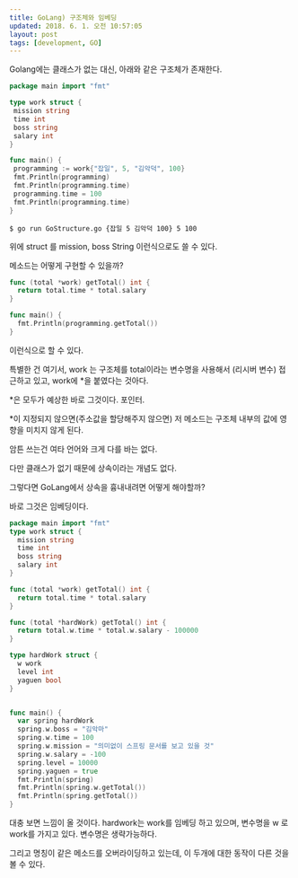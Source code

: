 ```yaml
---
title: GoLang) 구조체와 임베딩
updated: 2018. 6. 1. 오전 10:57:05
layout: post
tags: [development, GO]
---
```


Golang에는 클래스가 없는 대신, 아래와 같은 구조체가 존재한다.

 ```go
package main import "fmt"

type work struct {
  mission string
  time int
  boss string
  salary int
}

func main() {
  programming := work{"잡일", 5, "김악덕", 100}
  fmt.Println(programming)
  fmt.Println(programming.time)
  programming.time = 100
  fmt.Println(programming.time)
}
 ```


```
$ go run GoStructure.go {잡일 5 김악덕 100} 5 100
```

위에 struct 를 mission, boss String 이런식으로도 쓸 수 있다.

메소드는 어떻게 구현할 수 있을까?

```go
func (total *work) getTotal() int {
  return total.time * total.salary
}

func main() {
  fmt.Println(programming.getTotal())
}
```

이런식으로 할 수 있다.

특별한 건 여기서, work 는 구조체를 total이라는 변수명을 사용해서 (리시버 변수) 접근하고 있고, work에 \*을 붙였다는 것아다.

\*은 모두가 예상한 바로 그것이다. 포인터.

\*이 지정되지 않으면(주소값을 할당해주지 않으면) 저 메소드는 구조체 내부의 값에 영향을 미치지 않게 된다.

암튼 쓰는건 여타 언어와 크게 다를 바는 없다.

다만 클래스가 없기 때문에 상속이라는 개념도 없다.

그렇다면 GoLang에서 상속을 흉내내려면 어떻게 해야할까?

바로 그것은 임베딩이다.

```go
package main import "fmt"
type work struct {
  mission string
  time int
  boss string
  salary int
}

func (total *work) getTotal() int {
  return total.time * total.salary
}

func (total *hardWork) getTotal() int {
  return total.w.time * total.w.salary - 100000
}

type hardWork struct {
  w work
  level int
  yaguen bool
}


func main() {
  var spring hardWork
  spring.w.boss = "김악마"
  spring.w.time = 100
  spring.w.mission = "의미없이 스프링 문서를 보고 있을 것"
  spring.w.salary = -100
  spring.level = 10000
  spring.yaguen = true
  fmt.Println(spring)
  fmt.Println(spring.w.getTotal())
  fmt.Println(spring.getTotal())
}
```

대충 보면 느낌이 올 것이다. hardwork는 work를 임베딩 하고 있으며, 변수명을 w 로 work를 가지고 있다. 변수명은 생략가능하다.

그리고 명칭이 같은 메소드를 오버라이딩하고 있는데, 이 두개에 대한 동작이 다른 것을 볼 수 있다.
